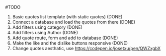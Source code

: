 #TODO 

1. Basic quotes list template (with static quotes)  (DONE)
2. Connect a database and load the quotes from there (DONE)
3. Add filters using category (DONE)
4. Add filters using Author (DONE)
5. Add quote route, form and add to database (DONE)
6. Make the like and the dislike buttons responsive (DONE)
7. Change quotes aesthatic, use https://codepen.io/josetxu/pen/QWZxgbX 

